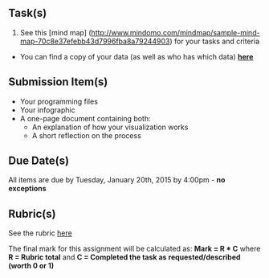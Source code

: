 Task(s)
-------
1. See this [mind map] (http://www.mindomo.com/mindmap/sample-mind-map-70c8e37efebb43d7996fba8a79244903) for your tasks and criteria
  * You can find a copy of your data (as well as who has which data) **[here](http://bit.ly/seidel-bigdata)**

Submission Item(s)
------------------
* Your programming files
* Your infographic
* A one-page document containing both:
  * An explanation of how your visualization works
  * A short reflection on the process

Due Date(s)
-----------
All items are due by Tuesday, January 20th, 2015 by 4:00pm - **no exceptions**

Rubric(s)
---------
See the rubric [here](http://www.mrseidel.com/rubrics/ICS4U/culminating.pdf)

The final mark for this assignment will be calculated as: __Mark = R * C__ where **R = Rubric total** and **C = Completed the task as requested/described (worth 0 or 1)**